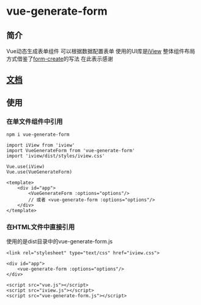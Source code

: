# vue-generate-form
## 简介
Vue动态生成表单组件 可以根据数据配置表单 使用的UI库是[iView](https://www.iviewui.com/) 整体组件布局方式借鉴了[form-create](https://github.com/xaboy/form-create)的写法 在此表示感谢

## [文档](https://github.com/woai3c/vue-generate-form/blob/master/doc.md)

## 使用
### 在单文件组件中引用
```
npm i vue-generate-form
```

```
import iView from 'iview'
import VueGenerateForm from 'vue-generate-form'
import 'iview/dist/styles/iview.css'

Vue.use(iView)
Vue.use(VueGenerateForm)
```
```
<template>
    <div id="app">
        <VueGenerateForm :options="options"/>
        // 或者 <vue-generate-form :options="options"/>
    </div>
</template>
```

### 在HTML文件中直接引用
使用的是dist目录中的vue-generate-form.js
```
<link rel="stylesheet" type="text/css" href="iview.css">
```
```
<div id="app">
    <vue-generate-form :options="options"/>
</div>
```
```
<script src="vue.js"></script>
<script src="iview.js"></script>
<script src="vue-generate-form.js"></script>
```
